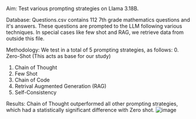 Aim: Test various prompting strategies on Llama 3.18B. 

Database: Questions.csv contains 112 7th grade mathematics questions and it's answers. These questions are prompted to the LLM following various techniques. In special cases like few shot and RAG, we retrieve data from outside this file. 

Methodology: 
We test in a total of 5 prompting strategies, as follows:
0. Zero-Shot (This acts as base for our study) 
1. Chain of Thought
2. Few Shot
3. Chain of Code
4. Retrival Augmented Generation (RAG)
5. Self-Consistency

Results: 
Chain of Thought outperformed all other prompting strategies, which had a statistically significant difference with Zero shot.
![image](https://github.com/user-attachments/assets/99aca230-50fc-4ac4-9063-9a44fe2bebac)

